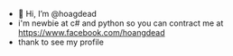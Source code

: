 - 👋 Hi, I’m @hoagdead
- i'm newbie at c# and python so you can contract me at https://www.facebook.com/hoangdead 
- thank to see my profile

<!---
hoagdead/hoagdead is a ✨ special ✨ repository because its `README.md` (this file) appears on your GitHub profile.
You can click the Preview link to take a look at your changes.
--->
